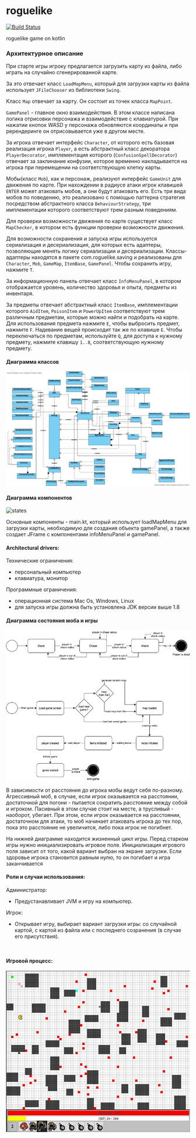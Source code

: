 # roguelike 

[![Build Status](https://travis-ci.com/Gammanik/bash.svg?branch=master)](https://travis-ci.com/Gammanik/bash.svg?branch=master)

roguelike game on kotlin


### Архитектурное описание


При старте игры игроку предлагается загрузить карту из файла, либо играть на случайно сгенерированной карте. 

За это отвечает класс `LoadMapMenu`, который для загрузки карты из файла использует `JFileChooser` из библиотеки `Swing`.  

Kласс `Map` отвечает за карту. Он состоит из точек класса `MapPoint`.

`GamePanel` - главное окно взаимодействия. В этом классе написана логика отрисовки персонажа и взаимодействие с клавиатурой.
При нажатии кнопок *WASD* у персонажа обновляются координаты и при ререндеринге он отрисовывается уже в другом месте.

За игрока отвечает интерфейс `Character`, от которого есть базовая реализация игрока `Player`, а есть абстрактный класс
декоратора `PlayerDecorator`, имплементация которого (`ConfusionSpellDecorator`) отвечает за заклинание конфузии, которое
временно накладывается на игрока при перемещении на соответствующую клетку карты.

Мобы(класс `Mob`), как и персонаж, реализуют интерфейс `GameUnit` для движения по карте. При нахождении в радиусе атаки
игрок клавишей `ENTER` может атаковать мобов, а они будут атаковать его. Есть три вида мобов по поведению, это
реализовано с помощью паттерна стратегия посредством абстрактного класса `BehaviourStrategy`, три имплементации которого
соответствуют трем разным поведениям.

Для проверки возможности движения по карте существует класс `MapChecker`, в котором есть функции проверки возможности
движения.

Для возможности сохранения и запуска игры используется сериализация и десериализация, для которых есть адаптеры,
позволяющие менять логику сериализации и десериализации. Классы-адаптеры находятся в пакете com.roguelike.saving и
реализованы для `Character`, `Mob`, `GameMap`, `ItemBase`, `GamePanel`. Чтобы сохранить игру, нажмите `T`.

За информационную панель отвечает класс `InfoMenuPanel`, в котором отображается уровень, количество здоровья и опыта,
предметы из инвентаря.

За предметы отвечает абстрактный класс `ItemBase`, имплементации которого `AidItem`, `PoisonItem` и `PowerUpItem`
соответствуют трем различным предметам, которые можно найти и подобрать на карте. Для использования предмета нажмите `E`,
чтобы выбросить предмет, нажмите `F`. Надевание вещей происходит так же по клавише
 `E`. Чтобы переключаться по предметам, используйте `Q`, для доступа к нужному предмету,
нажмите клавишу `1..8`, соответствующую нужному предмету.

#### Диаграмма классов
![rogue classes](./rogClasses.png)

#### Диаграмма компонентов
![states](./diagrams/сomponentsDiagram.png)

Основные компоненты - main.kt, который использует loadMapMenu для загрузки карты, необходимую для
создания объекта gamePanel, а также создает JFrame с компонентами infoMenuPanel и gamePanel.

#### Architectural drivers:
Технические ограничения: 
 - персональный компьютер
 - клавиатура, монитор
 
Программные ограничения:
- операционная система Mac Os, Windows, Linux
- для запуска игры должна быть установлена JDK версии выше 1.8


#### Диаграмма состояния моба и игры
![states](./diagrams/states.png)

В зависимости от расстояния до игрока мобы ведут себя по-разному.
Агрессивный моб, в случае, если игрок оказывается на расстоянии, достаточной для погони -
пытается сократить расстояние между собой и игроком. Пасивный в этом случае стоит на месте, а трусливый - наоборот, убегает.
При этом, если игрок оказывается на расстоянии, достаточном для атаки, 
то моб начинает атаковать игрока до тех пор, пока это расстояние не увеличится, либо пока игрок не погибнет.

На нижней диаграмме находится жизненный цикл игры.
Перед старком игры нужно инициализировать игровое поле. Инициализация игрового поля зависит от того, какой вариант выбран на экране загрузки.
Если здоровье игрока становится равным нулю, то он погибает и игра заканчивается  


#### Роли и случаи использования:
Администратор:
 - Предустанавливает JVM и игру на компьютер.

Игрок:
 - Открывает игру, выбирает вариант загрузки игры: 
со случайной картой, с картой из файла или с последнего созранения (в случае его присутствия).


&nbsp;
#### Игровой процесс:
![rogue classes](./game_screen.jpg)


